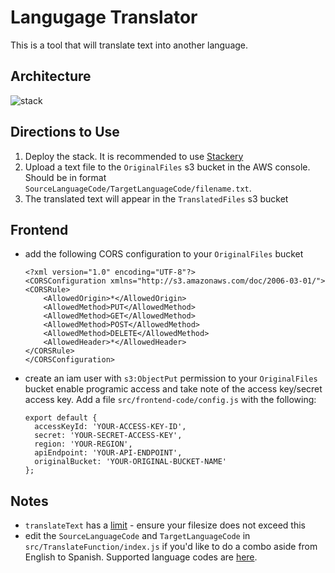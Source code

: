 # Langugage Translator

This is a tool that will translate text into another language.

## Architecture
![stack](https://user-images.githubusercontent.com/12616554/65185389-50bcca00-da1c-11e9-8d63-c9213053d91f.png)

## Directions to Use
1. Deploy the stack. It is recommended to use [Stackery](https://www.stackery.io/)
2. Upload a text file to the `OriginalFiles` s3 bucket in the AWS console. Should be in format `SourceLanguageCode/TargetLanguageCode/filename.txt`.
3. The translated text will appear in the `TranslatedFiles` s3 bucket

## Frontend
- add the following CORS configuration to your `OriginalFiles` bucket
  ```
  <?xml version="1.0" encoding="UTF-8"?>
  <CORSConfiguration xmlns="http://s3.amazonaws.com/doc/2006-03-01/">
  <CORSRule>
      <AllowedOrigin>*</AllowedOrigin>
      <AllowedMethod>PUT</AllowedMethod>
      <AllowedMethod>GET</AllowedMethod>
      <AllowedMethod>POST</AllowedMethod>
      <AllowedMethod>DELETE</AllowedMethod>
      <AllowedHeader>*</AllowedHeader>
  </CORSRule>
  </CORSConfiguration>
  ```
- create an iam user with `s3:ObjectPut` permission to your `OriginalFiles` bucket enable programic access and take note of the access key/secret access key. Add a file `src/frontend-code/config.js` with the following:
  ```
  export default {
    accessKeyId: 'YOUR-ACCESS-KEY-ID',
    secret: 'YOUR-SECRET-ACCESS-KEY',
    region: 'YOUR-REGION',
    apiEndpoint: 'YOUR-API-ENDPOINT',
    originalBucket: 'YOUR-ORIGINAL-BUCKET-NAME'
  };
  ```


## Notes
- `translateText` has a [limit](https://docs.aws.amazon.com/translate/latest/dg/what-is-limits.html) - ensure your filesize does not exceed this
- edit the `SourceLanguageCode` and `TargetLanguageCode` in `src/TranslateFunction/index.js` if you'd like to do a combo aside from English to Spanish. Supported language codes are [here](https://docs.aws.amazon.com/translate/latest/dg/how-it-works.html#how-it-works-language-codes).
